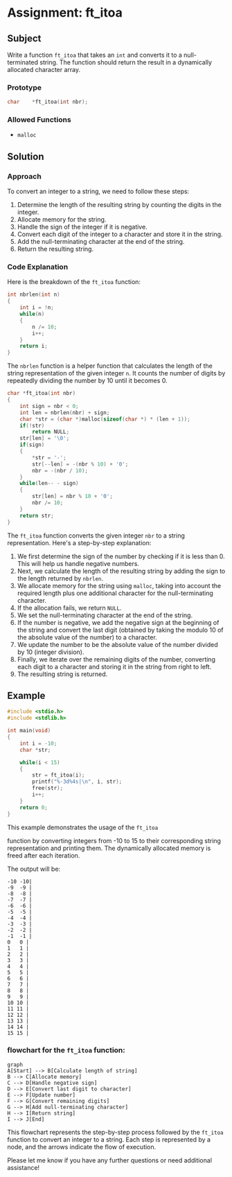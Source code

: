 # Assignment: ft_itoa

## Subject
Write a function `ft_itoa` that takes an `int` and converts it to a null-terminated string. The function should return the result in a dynamically allocated character array.

### Prototype
```c
char	*ft_itoa(int nbr);
```

### Allowed Functions
- `malloc`

## Solution

### Approach
To convert an integer to a string, we need to follow these steps:
1. Determine the length of the resulting string by counting the digits in the integer.
2. Allocate memory for the string.
3. Handle the sign of the integer if it is negative.
4. Convert each digit of the integer to a character and store it in the string.
5. Add the null-terminating character at the end of the string.
6. Return the resulting string.

### Code Explanation
Here is the breakdown of the `ft_itoa` function:

```c
int nbrlen(int n)
{
    int i = !n;
    while(n)
    {
        n /= 10;
        i++;
    }
    return i;
}
```

The `nbrlen` function is a helper function that calculates the length of the string representation of the given integer `n`. It counts the number of digits by repeatedly dividing the number by 10 until it becomes 0.

```c
char *ft_itoa(int nbr)
{
    int sign = nbr < 0;
    int len = nbrlen(nbr) + sign;
    char *str = (char *)malloc(sizeof(char *) * (len + 1));
    if(!str)
        return NULL;
    str[len] = '\0';
    if(sign)
    {
        *str = '-';
        str[--len] = -(nbr % 10) + '0';
        nbr = -(nbr / 10);
    }
    while(len-- - sign)
    {
        str[len] = nbr % 10 + '0';
        nbr /= 10;
    }
    return str;
}
```

The `ft_itoa` function converts the given integer `nbr` to a string representation. Here's a step-by-step explanation:

1. We first determine the sign of the number by checking if it is less than 0. This will help us handle negative numbers.
2. Next, we calculate the length of the resulting string by adding the sign to the length returned by `nbrlen`.
3. We allocate memory for the string using `malloc`, taking into account the required length plus one additional character for the null-terminating character.
4. If the allocation fails, we return `NULL`.
5. We set the null-terminating character at the end of the string.
6. If the number is negative, we add the negative sign at the beginning of the string and convert the last digit (obtained by taking the modulo 10 of the absolute value of the number) to a character.
7. We update the number to be the absolute value of the number divided by 10 (integer division).
8. Finally, we iterate over the remaining digits of the number, converting each digit to a character and storing it in the string from right to left.
9. The resulting string is returned.

## Example

```c
#include <stdio.h>
#include <stdlib.h>

int main(void)
{
    int i = -10;
    char *str;

    while(i < 15)
    {
        str = ft_itoa(i);
        printf("%-3d%4s|\n", i, str);
        free(str);
        i++;
    }
    return 0;
}
```

This example demonstrates the usage of the `ft_itoa`

 function by converting integers from -10 to 15 to their corresponding string representation and printing them. The dynamically allocated memory is freed after each iteration.

The output will be:

```
-10 -10|
-9  -9 |
-8  -8 |
-7  -7 |
-6  -6 |
-5  -5 |
-4  -4 |
-3  -3 |
-2  -2 |
-1  -1 |
0   0 |
1   1 |
2   2 |
3   3 |
4   4 |
5   5 |
6   6 |
7   7 |
8   8 |
9   9 |
10 10 |
11 11 |
12 12 |
13 13 |
14 14 |
15 15 |
```

### flowchart for the `ft_itoa` function:


```mermaid
graph
A[Start] --> B[Calculate length of string]
B --> C[Allocate memory]
C --> D[Handle negative sign]
D --> E[Convert last digit to character]
E --> F[Update number]
F --> G[Convert remaining digits]
G --> H[Add null-terminating character]
H --> I[Return string]
I --> J[End]
```

This flowchart represents the step-by-step process followed by the `ft_itoa` function to convert an integer to a string. Each step is represented by a node, and the arrows indicate the flow of execution.

Please let me know if you have any further questions or need additional assistance!
